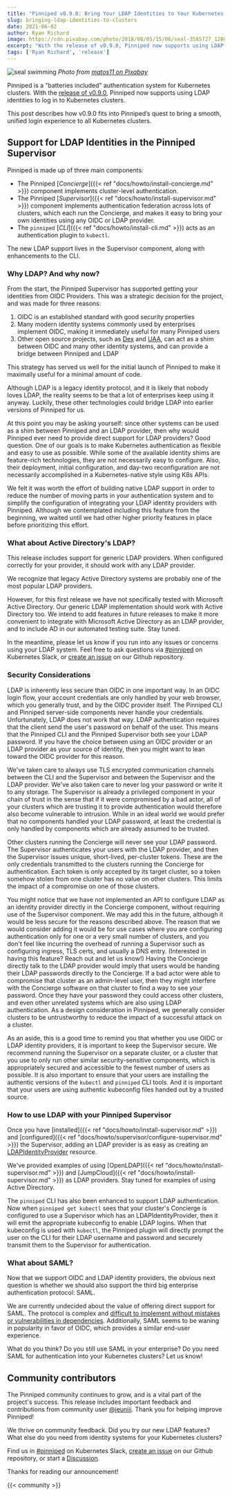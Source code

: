 ```yaml
---
title: "Pinniped v0.9.0: Bring Your LDAP Identities to Your Kubernetes Clusters"
slug: bringing-ldap-identities-to-clusters
date: 2021-06-02
author: Ryan Richard
image: https://cdn.pixabay.com/photo/2018/08/05/15/06/seal-3585727_1280.jpg
excerpt: "With the release of v0.9.0, Pinniped now supports using LDAP identities to log in to Kubernetes clusters."
tags: ['Ryan Richard', 'release']
---
```


![seal swimming](https://cdn.pixabay.com/photo/2018/08/05/15/06/seal-3585727_1280.jpg)
*Photo from [matos11 on Pixabay](https://pixabay.com/photos/seal-animal-water-hairy-3585727/)*

Pinniped is a “batteries included” authentication system for Kubernetes clusters.
With the [release of v0.9.0](https://github.com/vmware/pinniped/releases/tag/v0.9.0), Pinniped now supports using LDAP identities to log in to Kubernetes clusters.

This post describes how v0.9.0 fits into Pinniped’s quest to bring a smooth, unified login experience to all Kubernetes clusters.

## Support for LDAP Identities in the Pinniped Supervisor

Pinniped is made up of three main components:
- The Pinniped [_Concierge_]({{< ref "docs/howto/install-concierge.md" >}}) component implements cluster-level authentication.
- The Pinniped [_Supervisor_]({{< ref "docs/howto/install-supervisor.md" >}}) component implements authentication federation
  across lots of clusters, which each run the Concierge, and makes it easy to bring your own identities using any OIDC or LDAP provider.
- The `pinniped` [_CLI_]({{< ref "docs/howto/install-cli.md" >}}) acts as an authentication plugin to `kubectl`.

The new LDAP support lives in the Supervisor component, along with enhancements to the CLI.

### Why LDAP? And why now?

From the start, the Pinniped Supervisor has supported getting your identities from OIDC Providers. This was a strategic
decision for the project, and was made for three reasons:

1. OIDC is an established standard with good security properties
2. Many modern identity systems commonly used by enterprises implement OIDC, making it immediately useful for many Pinniped users
3. Other open source projects, such as [Dex](https://dexidp.io) and [UAA](https://github.com/cloudfoundry/uaa),
   can act as a shim between OIDC and many other identity systems, and can provide a bridge between Pinniped and LDAP

This strategy has served us well for the initial launch of Pinniped to make it maximally useful for a minimal amount of code.

Although LDAP is a legacy identity protocol, and it is likely that nobody loves LDAP, the reality seems to be that a lot of enterprises keep using it anyway.
Luckily, these other technologies could bridge LDAP into earlier versions of Pinniped for us.

At this point you may be asking yourself: since other systems can be used as a shim between Pinniped and an LDAP provider,
then why would Pinniped ever need to provide direct support for LDAP providers? Good question. One of our goals is to make Kubernetes
authentication as flexible and easy to use as possible. While some of the available identity shims are feature-rich technologies, they
are not necessarily easy to configure. Also, their deployment, initial configuration, and day-two reconfiguration are not necessarily
accomplished in a Kubernetes-native style using K8s APIs.

We felt it was worth the effort of building native LDAP support in order to reduce the number of moving parts in your
authentication system and to simplify the configuration of integrating your LDAP identity providers with Pinniped.
Although we contemplated including this feature from the beginning, we waited until we had other higher priority
features in place before prioritizing this effort.

### What about Active Directory's LDAP?

This release includes support for generic LDAP providers. When configured correctly for your provider,
it should work with any LDAP provider.

We recognize that legacy Active Directory systems are probably one of the most popular LDAP providers.

However, for this first release we have not specifically tested with Microsoft Active Directory.
Our generic LDAP implementation should work with Active Directory too.
We intend to add features in future releases to make it more convenient to integrate with Microsoft Active Directory
as an LDAP provider, and to include AD in our automated testing suite. Stay tuned.

In the meantime, please let us know if you run into any issues or concerns using your LDAP system.
Feel free to ask questions via [#pinniped](https://go.pinniped.dev/community/slack) on Kubernetes Slack,
or [create an issue](https://github.com/vmware/pinniped/issues/new/choose) on our Github repository.

### Security Considerations

LDAP is inherently less secure than OIDC in one important way. In an OIDC login flow, your account credentials are only
handled by your web browser, which you generally trust, and by the OIDC provider itself. The Pinniped CLI and Pinniped
server-side components never handle your credentials. Unfortunately, LDAP does not work that way. LDAP authentication
requires that the client send the user's password on behalf of the user. This means that the Pinniped CLI and the
Pinniped Supervisor both see your LDAP password. If you have the choice between using an OIDC provider or an LDAP
provider as your source of identity, then you might want to lean toward the OIDC provider for this reason.

We've taken care to always use TLS encrypted communication channels
between the CLI and the Supervisor and between the Supervisor and the LDAP provider. We've also taken care to never
log your password or write it to any storage. The Supervisor is already a privileged component in your chain of trust
in the sense that if it were compromised by a bad actor, all of your clusters which are trusting it to provide authentication
would therefore also become vulnerable to intrusion. While in an ideal world we would prefer that no components handled
your LDAP password, at least the credential is only handled by components which are already assumed to be trusted.

Other clusters running the Concierge will never see your LDAP password. The Supervisor authenticates your users with
the LDAP provider, and then the Supervisor issues unique, short-lived, per-cluster tokens. These are the only credentials
transmitted to the clusters running the Concierge for authentication. Each token is only accepted by its target cluster,
so a token somehow stolen from one cluster has no value on other clusters. This limits the impact of a compromise on one
of those clusters.

You might notice that we have not implemented an API to configure LDAP as an identity provider directly in the Concierge
component, without requiring use of the Supervisor component. We may add this in the future, although it would be less secure
for the reasons described above. The reason that we would consider adding it would be for use cases where you are configuring
authentication only for one or a very small number of clusters, and you don't feel like incurring the overhead of running
a Supervisor such as configuring ingress, TLS certs, and usually a DNS entry. (Interested in having this feature? Reach out and
let us know!) Having the Concierge directly talk to the LDAP provider would imply that users would be handing their LDAP
passwords directly to the Concierge. If a bad actor were able to compromise that cluster as an admin-level user, then
they might interfere with the Concierge software on that cluster to find a way to see your password. Once they have your
password they could access other clusters, and even other unrelated systems which are also using LDAP authentication.
As a design consideration in Pinniped, we generally consider clusters to be untrustworthy to reduce the impact of a successful
attack on a cluster.

As an aside, this is a good time to remind you that whether you use OIDC or LDAP identity providers, it is important to
keep the Supervisor secure. We recommend running the Supervisor on a separate cluster, or a cluster that you use to only run other
similar security-sensitive components, which is appropriately secured and accessible to the fewest number of users as possible.
It is also important to ensure that your users are installing the authentic versions of the `kubectl` and `pinniped` CLI tools.
And it is important that your users are using authentic kubeconfig files handed out by a trusted source.

### How to use LDAP with your Pinniped Supervisor

Once you have [installed]({{< ref "docs/howto/install-supervisor.md" >}})
and [configured]({{< ref "docs/howto/supervisor/configure-supervisor.md" >}}) the Supervisor, adding an LDAP provider is as easy as creating
an [LDAPIdentityProvider](https://github.com/vmware/pinniped/blob/main/generated/1.20/README.adoc#ldapidentityprovider) resource.

We've provided examples of using [OpenLDAP]({{< ref "docs/howto/install-supervisor.md" >}})
and [JumpCloud]({{< ref "docs/howto/install-supervisor.md" >}}) as LDAP providers.
Stay tuned for examples of using Active Directory.

The `pinniped` CLI has also been enhanced to support LDAP authentication. Now when `pinniped get kubectl` sees
that your cluster's Concierge is configured to use a Supervisor which has an LDAPIdentityProvider, then it
will emit the appropriate kubeconfig to enable LDAP logins. When that kubeconfig is used with `kubectl`,
the Pinniped plugin will directly prompt the user on the CLI for their LDAP username and password and
securely transmit them to the Supervisor for authentication.

### What about SAML?

Now that we support OIDC and LDAP identity providers, the obvious next question is whether we should also support the third
big enterprise authentication protocol: SAML.

We are currently undecided about the value of offering direct support for SAML. The protocol is complex and
[difficult to implement without mistakes or vulnerabilities in dependencies](https://github.com/dexidp/dex/discussions/1884).
Additionally, SAML seems to be waning in popularity in favor of OIDC, which provides a similar end-user experience.

What do you think? Do you still use SAML in your enterprise?
Do you need SAML for authentication into your Kubernetes clusters? Let us know!

## Community contributors

The Pinniped community continues to grow, and is a vital part of the project's success. This release includes important feedback and contributions from community user [@jeuniii](https://github.com/jeuniii). Thank you for helping improve Pinniped!

We thrive on community feedback. Did you try our new LDAP features?
What else do you need from identity systems for your Kubernetes clusters?

Find us in [#pinniped](https://go.pinniped.dev/community/slack) on Kubernetes Slack,
[create an issue](https://github.com/vmware/pinniped/issues/new/choose) on our Github repository,
or start a [Discussion](https://github.com/vmware/pinniped/discussions).

Thanks for reading our announcement!

{{< community >}}
